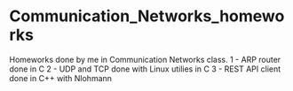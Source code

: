 # Communication_Networks_homeworks
Homeworks done by me in Communication Networks class.
1 - ARP router done in C
2 - UDP and TCP done with Linux utilies in C
3 - REST API client done in C++ with Nlohmann
